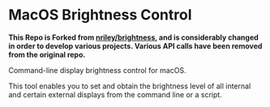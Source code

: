 MacOS Brightness Control
==========

**This Repo is Forked from [nriley/brightness](https://github.com/nriley/brightness), and is considerably changed in order to develop various projects. Various API calls have been removed from the original repo.**

Command-line display brightness control for macOS.

This tool enables you to set and obtain the brightness level of all
internal and certain external displays from the command line or a
script.
